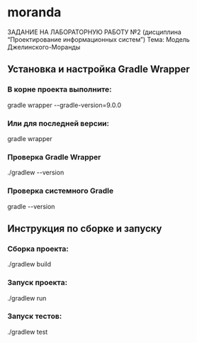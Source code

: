 # moranda
ЗАДАНИЕ НА ЛАБОРАТОРНУЮ РАБОТУ №2 (дисциплина “Проектирование информационных систем”)  Тема: Модель Джелинского-Моранды

## Установка и настройка Gradle Wrapper

### В корне проекта выполните:
gradle wrapper --gradle-version=9.0.0

### Или для последней версии:
gradle wrapper

### Проверка Gradle Wrapper
./gradlew --version

### Проверка системного Gradle
gradle --version

## Инструкция по сборке и запуску

### Сборка проекта:
./gradlew build

### Запуск проекта:
./gradlew run

### Запуск тестов:
./gradlew test
